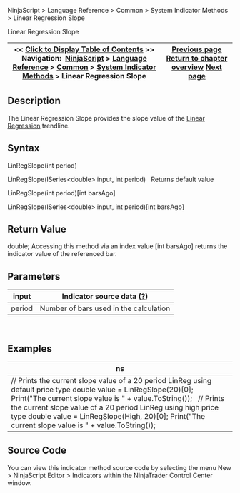 ﻿
NinjaScript \> Language Reference \> Common \> System Indicator Methods \> Linear Regression Slope

Linear Regression Slope

| \<\< [Click to Display Table of Contents](linear_regression_slope.md) \>\> **Navigation:**     [NinjaScript](ninjascript.md) \> [Language Reference](language_reference_wip.md) \> [Common](common.md) \> [System Indicator Methods](indicators.md) \> Linear Regression Slope | [Previous page](linear_regression_intercept.md) [Return to chapter overview](indicators.md) [Next page](maenvelopes.md) |
| --- | --- |
## Description
The Linear Regression Slope provides the slope value of the [Linear Regression](linear_regression.md) trendline.

## Syntax
LinRegSlope(int period)  

LinRegSlope(ISeries\<double\> input, int period)
 
Returns default value  

LinRegSlope(int period)\[int barsAgo]  

LinRegSlope(ISeries\<double\> input, int period)\[int barsAgo]

## Return Value
double; Accessing this method via an index value \[int barsAgo] returns the indicator value of the referenced bar.

## Parameters

| input | Indicator source data ([?](valid_input_data_for_indicator.md)) |
| --- | --- |
| period | Number of bars used in the calculation |
 
## 
## Examples

| ns |
| --- |
| // Prints the current slope value of a 20 period LinReg using default price type double value \= LinRegSlope(20)\[0]; Print("The current slope value is " \+ value.ToString());   // Prints the current slope value of a 20 period LinReg using high price type double value \= LinRegSlope(High, 20)\[0]; Print("The current slope value is " \+ value.ToString()); |

## Source Code
You can view this indicator method source code by selecting the menu New \> NinjaScript Editor \> Indicators within the NinjaTrader Control Center window.
